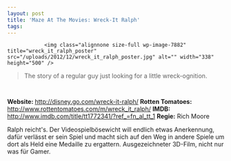 ```yaml
---
layout: post
title: 'Maze At The Movies: Wreck-It Ralph'
tags:
---
```



                <img class="alignnone size-full wp-image-7882" title="wreck_it_ralph_poster" src="/uploads/2012/12/wreck_it_ralph_poster.jpg" alt="" width="338" height="500" />
<blockquote>The story of a regular guy just looking for a little wreck-ognition.</blockquote>
<img class="alignnone size-full wp-image-5898" title="movie_review_5stars" src="/uploads/2010/02/movie_review_5stars.png" alt="" width="75" height="15" />
<p><strong>Website: </strong><a href="http://disney.go.com/wreck-it-ralph/"><a href="http://disney.go.com/wreck-it-ralph/">http://disney.go.com/wreck-it-ralph/</a></a>
<strong>Rotten Tomatoes: </strong><a href="http://www.rottentomatoes.com/m/wreck_it_ralph/"><a href="http://www.rottentomatoes.com/m/wreck_it_ralph/">http://www.rottentomatoes.com/m/wreck_it_ralph/</a></a>
<strong>IMDB: </strong><a href="http://www.imdb.com/title/tt1772341/?ref_=fn_al_tt_1"><a href="http://www.imdb.com/title/tt1772341/?ref_=fn_al_tt_1">http://www.imdb.com/title/tt1772341/?ref_=fn_al_tt_1</a></a>
<strong>Regie:</strong> Rich Moore</p>
<p>Ralph reicht's. Der Videospielbösewicht will endlich etwas Anerkennung, dafür verlässt er sein Spiel und macht sich auf den Weg in andere Spiele um dort als Held eine Medaille zu ergattern. Ausgezeichneter 3D-Film, nicht nur was für Gamer.</p>
